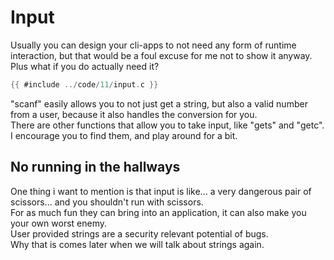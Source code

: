 # Input

Usually you can design your cli-apps to not need any form of runtime
interaction, but that would be a foul excuse for me not to show it anyway.  
Plus what if you do actually need it?  

```c
{{ #include ../code/11/input.c }}
```

"scanf" easily allows you to not just get a string, but also a valid number from
a user, because it also handles the conversion for you.  
There are other functions that allow you to take input, like "gets" and "getc".  
I encourage you to find them, and play around for a bit.  

## No running in the hallways

One thing i want to mention is that input is like... a very dangerous pair of
scissors... and you shouldn't run with scissors.  
For as much fun they can bring into an application, it can also make you your
own worst enemy.  
User provided strings are a security relevant potential of bugs.  
Why that is comes later when we will talk about strings again.  
